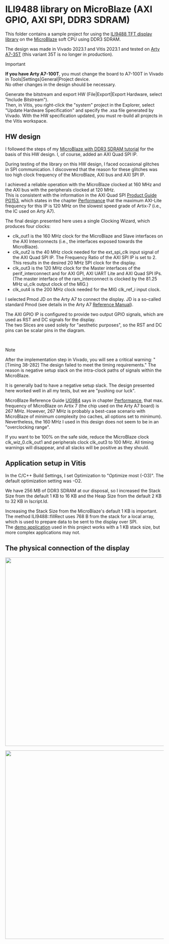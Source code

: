 # ILI9488 library on MicroBlaze (AXI GPIO, AXI SPI, DDR3 SDRAM)

This folder contains a sample project for using the [ILI9488 TFT display library](https://github.com/viktor-nikolov/ILI9488-Xilinx) on the [MicroBlaze](https://www.xilinx.com/products/design-tools/microblaze.html) soft CPU using DDR3 SDRAM.

The design was made in Vivado 2023.1 and Vitis 2023.1 and tested on [Arty A7-35T](https://digilent.com/shop/arty-a7-100t-artix-7-fpga-development-board/) (this variant 35T is no longer in production).

> [!IMPORTANT]
> **If you have Arty A7-100T**, you must change the board to A7-100T in Vivado in Tools|Settings|General|Project device.  
> No other changes in the design should be necessary.
>
> Generate the bitstream and export HW (File|Export|Export Hardware, select "Include Bitstream").  
> Then, in Vitis, you right-click the "system" project in the Explorer, select "Update Hardware Specification" and specify the .xsa file generated by Vivado. With the HW specification updated, you must re-build all projects in the Vitis workspace.

## HW design

I followed the steps of my [MicroBlaze with DDR3 SDRAM tutorial](https://github.com/viktor-nikolov/MicroBlaze-DDR3-tutorial) for the basis of this HW design. I, of course, added an AXI Quad SPI IP.

During testing of the library on this HW design, I faced occasional glitches in SPI communication. I discovered that the reason for these glitches was too high clock frequency of the MicroBlaze, AXI bus and AXI SPI IP.

I achieved a reliable operation with the MicroBlaze clocked at 160 MHz and the AXI bus with the peripherals clocked at 120 MHz.  
This is consistent with the information in the AXI Quad SPI [Product Guide PG153](https://docs.xilinx.com/r/en-US/pg153-axi-quad-spi), which states in the chapter [Performance](https://docs.xilinx.com/r/en-US/pg153-axi-quad-spi/Performance) that the maximum AXI-Lite frequency for this IP is 120 MHz on the slowest speed grade of Artix-7 (i.e., the IC used on Arty A7).

The final design presented here uses a single Clocking Wizard, which produces four clocks:

- clk_out1 is the 160 MHz clock for the MicroBlaze and Slave interfaces on the AXI Interconnects (i.e., the interfaces exposed towards the MicroBlaze).
- clk_out2 is the 40 MHz clock needed for the ext_spi_clk input signal of the AXI Quad SPI IP. The Frequency Ratio of the AXI SPI IP is set to 2. This results in the desired 20 MHz SPI clock for the display.
- clk_out3 is the 120 MHz clock for the Master interfaces of the perif_interconnect and for AXI GPI, AXI UART Lite and AXI Quad SPI IPs.  
  (The master interface of the ram_interconnect is clocked by the 81.25 MHz ui_clk output clock of the MIG.)
- clk_out4 is the 200 MHz clock needed for the MIG clk_ref_i input clock.

I selected Pmod JD on the Arty A7 to connect the display. JD is a so-called standard Pmod (see details in the Arty A7 [Reference Manual](https://digilent.com/reference/programmable-logic/arty-a7/reference-manual?redirect=1#pmod_connectors)).

The AXI GPIO IP is configured to provide two output GPIO signals, which are used as RST and DC signals for the display.  
The two Slices are used solely for "aesthetic purposes", so the RST and DC pins can be scalar pins in the diagram.  
&nbsp;

[<img src="https://github.com/viktor-nikolov/ILI9488-Xilinx/blob/main/pictures/MicroBlaze_DDR3_AXI-GPIO_AXI-SPI_diagram.png?raw=true" title="" alt="">](https://github.com/viktor-nikolov/ILI9488-Xilinx/blob/main/pictures/MicroBlaze_DDR3_AXI-GPIO_AXI-SPI_diagram.png)

> [!NOTE]
> After the implementation step in Vivado, you will see a critical warning: "[Timing 38-282] The design failed to meet the timing requirements." The reason is negative setup slack on the intra-clock paths of signals within the MicroBlaze.
>
> It is generally bad to have a negative setup slack. The design presented here worked well in all my tests, but we are "pushing our luck".
>
> MicroBlaze Reference Guide [UG984](https://docs.amd.com/r/en-US/ug984-vivado-microblaze-ref) says in chapter [Performance](https://docs.amd.com/r/en-US/ug984-vivado-microblaze-ref/Performance), that max. frequency of MicroBlaze on Artix 7 (the chip used on the Arty A7 board) is 267 MHz. However, 267 MHz is probably a best-case scenario with MicroBlaze of minimum complexity (no caches, all options set to minimum).  
> Nevertheless, the 160 MHz I used in this design does not seem to be in an "overclocking range".
>
> If you want to be 100% on the safe side, reduce the MicroBlaze clock clk_wiz_0.clk_out1 and peripherals clock clk_out3 to 100 MHz. All timing warnings will disappear, and all slacks will be positive as they should.

## Application setup in Vitis

In the C/C++ Build Settings, I set Optimization to "Optimize most (-O3)". The default optimization setting was -O2.

We have 256 MB of DDR3 SDRAM at our disposal, so I increased the Stack Size from the default 1 KB to 16 KB and the Heap Size from the default 2 KB to 32 KB  in lscript.ld.

Increasing the Stack Size from the MicroBlaze's default 1 KB is important.  
The method ILI9488::fillRect uses 768 B from the stack for a local array, which is used to prepare data to be sent to the display over SPI.  
The [demo application](../../ILI9488-Xilinx_library_demo_app) used in this project works with a 1 KB stack size, but more complex applications may not.

## The physical connection of the display

[<img src="https://github.com/viktor-nikolov/ILI9488-Xilinx/blob/main/pictures/ArtyA7_connection_schematics.png?raw=true" title="" alt="" width="600">](https://github.com/viktor-nikolov/ILI9488-Xilinx/blob/main/pictures/ArtyA7_connection_schematics.png)

[<img src="https://github.com/viktor-nikolov/ILI9488-Xilinx/blob/main/pictures/ILI9488_with_Arty_A7.jpg?raw=true" title="" alt="" width="600">](https://github.com/viktor-nikolov/ILI9488-Xilinx/blob/main/pictures/ILI9488_with_Arty_A7.jpg)


